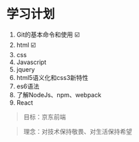 # 学习计划
1. Git的基本命令和使用 :ballot_box_with_check:
2. html :ballot_box_with_check:
3. css
4. Javascript
5. jquery
6. html5语义化和css3新特性
7. es6语法
8. 了解NodeJs、npm、webpack
9. React

> 目标：京东前端

> 理念：对技术保持敬畏、对生活保持希望
